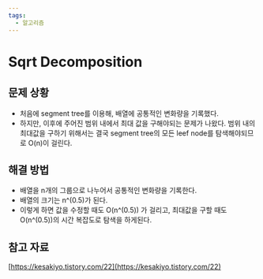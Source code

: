 ```yaml
---
tags:
  - 알고리즘
---
```

# Sqrt Decomposition

## 문제 상황

- 처음에 segment tree를 이용해, 배열에 공통적인 변화량을 기록했다.
- 하지만, 이후에 주어진 범위 내에서 최대 값을 구해야되는 문제가 나왔다. 범위 내의 최대값을 구하기 위해서는 결국 segment tree의 모든 leef node를 탐색해야되므로 O(n)이 걸린다.

## 해결 방법

- 배열을 n개의 그룹으로 나누어서 공통적인 변화량을 기록한다.
- 배열의 크기는 n^(0.5)가 된다.
- 이렇게 하면 값을 수정할 때도 O(n^(0.5)) 가 걸리고, 최대값을 구할 때도 O(n^(0.5))의 시간 복잡도로 탐색을 하게된다.

## 참고 자료

[https://kesakiyo.tistory.com/22](https://kesakiyo.tistory.com/22)